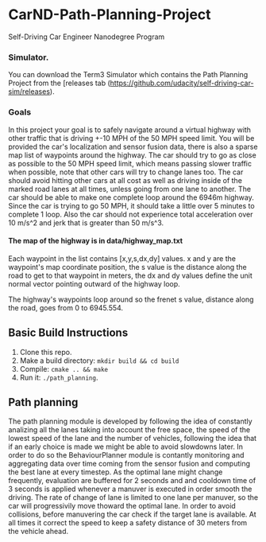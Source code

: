 # CarND-Path-Planning-Project
Self-Driving Car Engineer Nanodegree Program
   
### Simulator.
You can download the Term3 Simulator which contains the Path Planning Project from the [releases tab (https://github.com/udacity/self-driving-car-sim/releases).

### Goals
In this project your goal is to safely navigate around a virtual highway with other traffic that is driving +-10 MPH of the 50 MPH speed limit. You will be provided the car's localization and sensor fusion data, there is also a sparse map list of waypoints around the highway. The car should try to go as close as possible to the 50 MPH speed limit, which means passing slower traffic when possible, note that other cars will try to change lanes too. The car should avoid hitting other cars at all cost as well as driving inside of the marked road lanes at all times, unless going from one lane to another. The car should be able to make one complete loop around the 6946m highway. Since the car is trying to go 50 MPH, it should take a little over 5 minutes to complete 1 loop. Also the car should not experience total acceleration over 10 m/s^2 and jerk that is greater than 50 m/s^3.

#### The map of the highway is in data/highway_map.txt
Each waypoint in the list contains  [x,y,s,dx,dy] values. x and y are the waypoint's map coordinate position, the s value is the distance along the road to get to that waypoint in meters, the dx and dy values define the unit normal vector pointing outward of the highway loop.

The highway's waypoints loop around so the frenet s value, distance along the road, goes from 0 to 6945.554.

## Basic Build Instructions

1. Clone this repo.
2. Make a build directory: `mkdir build && cd build`
3. Compile: `cmake .. && make`
4. Run it: `./path_planning`.

## Path planning

The path planning module is developed by following the idea of constantly analizing all the lanes taking into account the free space, the speed of the lowest speed of the lane and the number of vehicles, following the idea that if an early choice is made we might be able to avoid slowdowns later.
In order to do so the BehaviourPlanner module is contantly monitoring and aggregating data over time coming from the sensor fusion and computing the best lane at every timestep.
As the optimal lane might change frequently, evaluation are buffered for 2 seconds and and cooldown time of 3 seconds is applied whenever a manuver is executed in order smooth the driving. 
The rate of change of lane is limited to one lane per manuver, so the car will progressivily move thoward the optimal lane.
In order to avoid collisions, before manuvering the car check if the target lane is available. At all times it correct the speed to keep a safety distance of 30 meters from the vehicle ahead.


